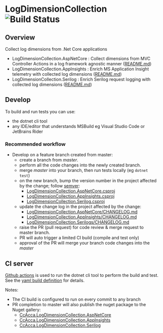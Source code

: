 # LogDimensionCollection ![Build Status](https://github.com/christianacca/LogDimensionCollection/actions/workflows/library-ci.yml/badge.svg)

## Overview

Collect log dimensions from .Net Core applications

* LogDimensionCollection.AspNetCore : Collect dimensions from MVC Controller Actions in a log framework agnostic manner ([README.md](./src/LogDimensionCollection.AspNetCore/README.md))
* LogDimensionCollection.AppInsights : Enrich MS Application Insight telemetry with collected log dimensions ([README.md](./src/LogDimensionCollection.AppInsights/README.md))
* LogDimensionCollection.Serilog : Enrich Serilog request logging with collected log dimensions ([README.md](./src/LogDimensionCollection.Serilog/README.md))

## Develop

To build and run tests you can use:

* the dotnet cli tool
* any IDE/editor that understands MSBuild eg Visual Studio Code or JetBrains Rider

### Recommended workflow

* Develop on a feature branch created from master:
  * create a branch from *master*.
  * perform all the code changes into the newly created branch.
  * merge *master* into your branch, then run tests locally (eg `dotnet test`)
  * on the new branch, bump the version number in the project affected by the change; follow [semver](https://semver.org/):
    * [LogDimensionCollection.AspNetCore.csproj](src/LogDimensionCollection.AspNetCore/LogDimensionCollection.AspNetCore.csproj)
    * [LogDimensionCollection.AppInsights.csproj](src/LogDimensionCollection.AppInsights/LogDimensionCollection.AppInsights.csproj)
    * [LogDimensionCollection.Serilog.csproj](src/LogDimensionCollection.AppInsights/LogDimensionCollection.Serilog.csproj)
  * update the change log in the project affected by the change:
    * [LogDimensionCollection.AspNetCore/CHANGELOG.md](./LogDimensionCollection.AspNetCore/CHANGELOG.md)
    * [LogDimensionCollection.AppInsights/CHANGELOG.md](./LogDimensionCollection.AppInsights/CHANGELOG.md)
    * [LogDimensionCollection.Serilogs/CHANGELOG.md](./LogDimensionCollection.Serilog/CHANGELOG.md)
  * raise the PR (pull request) for code review & merge request to master branch.
  * PR will auto trigger a limited CI build (compile and test only)
  * approval of the PR will merge your branch code changes into the *master*

## CI server

[Github actions](https://github.com/christianacca/LogDimensionCollection/actions) is used to run the dotnet cli tool to perform the build and test. See the [yaml build definition](.github/workflows/library-ci.yml) for details.

Notes:

* The CI build is configured to run on every commit to any branch
* PR completion to master will also publish the nuget package to the Nuget gallery:
    * [CcAcca.LogDimensionCollection.AspNetCore](https://www.nuget.org/packages/CcAcca.LogDimensionCollection.AspNetCore/)
    * [CcAcca.LogDimensionCollection.AppInsights](https://www.nuget.org/packages/CcAcca.LogDimensionCollection.AppInsights/)
    * [CcAcca.LogDimensionCollection.Serilog](https://www.nuget.org/packages/CcAcca.LogDimensionCollection.Serilog/)
